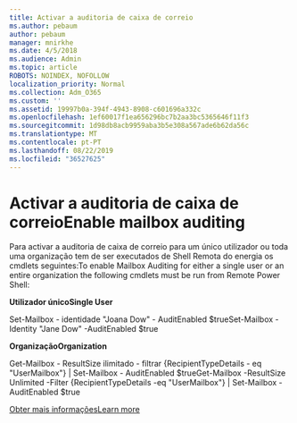 ```yaml
---
title: Activar a auditoria de caixa de correio
ms.author: pebaum
author: pebaum
manager: mnirkhe
ms.date: 4/5/2018
ms.audience: Admin
ms.topic: article
ROBOTS: NOINDEX, NOFOLLOW
localization_priority: Normal
ms.collection: Adm_O365
ms.custom: ''
ms.assetid: 19997b0a-394f-4943-8908-c601696a332c
ms.openlocfilehash: 1ef60017f1ea656296bc7b2aa3bc5365646f11f3
ms.sourcegitcommit: 1d98db8acb9959aba3b5e308a567ade6b62da56c
ms.translationtype: MT
ms.contentlocale: pt-PT
ms.lasthandoff: 08/22/2019
ms.locfileid: "36527625"
---
```

# <a name="enable-mailbox-auditing"></a><span data-ttu-id="2dd0b-102">Activar a auditoria de caixa de correio</span><span class="sxs-lookup"><span data-stu-id="2dd0b-102">Enable mailbox auditing</span></span>

<span data-ttu-id="2dd0b-103">Para activar a auditoria de caixa de correio para um único utilizador ou toda uma organização tem de ser executados de Shell Remota do energia os cmdlets seguintes:</span><span class="sxs-lookup"><span data-stu-id="2dd0b-103">To enable Mailbox Auditing for either a single user or an entire organization the following cmdlets must be run from Remote Power Shell:</span></span>
  
 <span data-ttu-id="2dd0b-104">**Utilizador único**</span><span class="sxs-lookup"><span data-stu-id="2dd0b-104">**Single User**</span></span>
  
<span data-ttu-id="2dd0b-105">Set-Mailbox - identidade "Joana Dow" - AuditEnabled $true</span><span class="sxs-lookup"><span data-stu-id="2dd0b-105">Set-Mailbox -Identity "Jane Dow" -AuditEnabled $true</span></span>
  
 <span data-ttu-id="2dd0b-106">**Organização**</span><span class="sxs-lookup"><span data-stu-id="2dd0b-106">**Organization**</span></span>
  
<span data-ttu-id="2dd0b-107">Get-Mailbox - ResultSize ilimitado - filtrar {RecipientTypeDetails - eq "UserMailbox"} | Set-Mailbox - AuditEnabled $true</span><span class="sxs-lookup"><span data-stu-id="2dd0b-107">Get-Mailbox -ResultSize Unlimited -Filter {RecipientTypeDetails -eq "UserMailbox"} | Set-Mailbox -AuditEnabled $true</span></span>
  
[<span data-ttu-id="2dd0b-108">Obter mais informações</span><span class="sxs-lookup"><span data-stu-id="2dd0b-108">Learn more</span></span>](https://support.office.com/article/aaca8987-5b62-458b-9882-c28476a66918)
  

